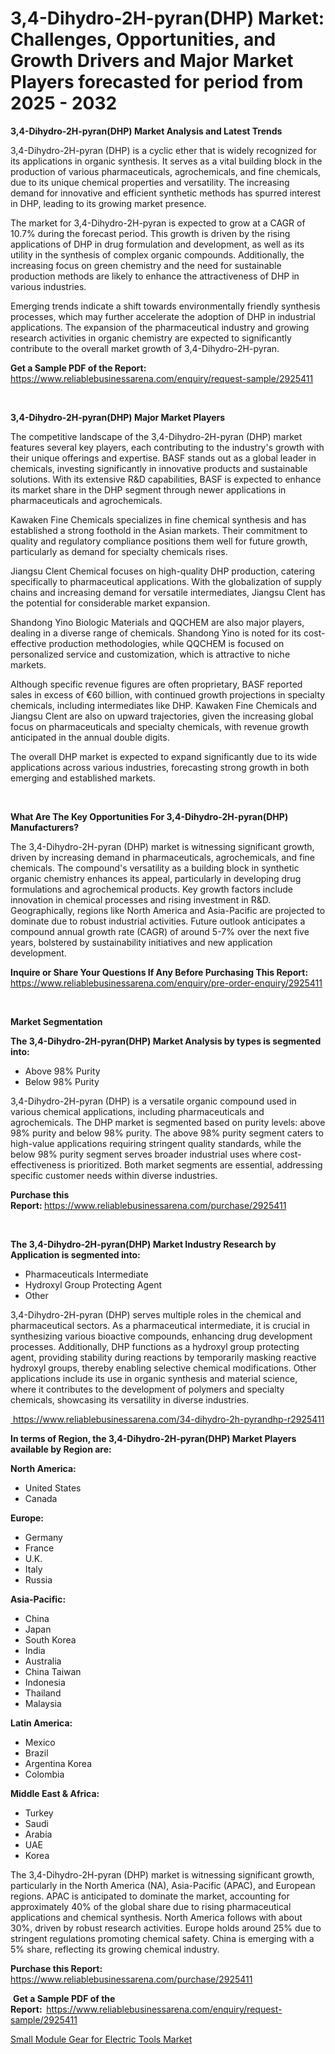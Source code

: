 <p><h1>3,4-Dihydro-2H-pyran(DHP) Market: Challenges, Opportunities, and Growth Drivers and Major Market Players forecasted for period from 2025 - 2032</h1></p><p><strong>3,4-Dihydro-2H-pyran(DHP) Market Analysis and Latest Trends</strong></p>
<p><p>3,4-Dihydro-2H-pyran (DHP) is a cyclic ether that is widely recognized for its applications in organic synthesis. It serves as a vital building block in the production of various pharmaceuticals, agrochemicals, and fine chemicals, due to its unique chemical properties and versatility. The increasing demand for innovative and efficient synthetic methods has spurred interest in DHP, leading to its growing market presence.</p><p>The market for 3,4-Dihydro-2H-pyran is expected to grow at a CAGR of 10.7% during the forecast period. This growth is driven by the rising applications of DHP in drug formulation and development, as well as its utility in the synthesis of complex organic compounds. Additionally, the increasing focus on green chemistry and the need for sustainable production methods are likely to enhance the attractiveness of DHP in various industries.</p><p>Emerging trends indicate a shift towards environmentally friendly synthesis processes, which may further accelerate the adoption of DHP in industrial applications. The expansion of the pharmaceutical industry and growing research activities in organic chemistry are expected to significantly contribute to the overall market growth of 3,4-Dihydro-2H-pyran.</p></p>
<p><strong>Get a Sample PDF of the Report:&nbsp;</strong> <a href="https://www.reliablebusinessarena.com/enquiry/request-sample/2925411?utm_campaign=1990&utm_medium=2&utm_source=Github&utm_content=ia&utm_term=12032025&utm_id=34-dihydro-2h-pyrandhp">https://www.reliablebusinessarena.com/enquiry/request-sample/2925411</a></p>
<p>&nbsp;</p>
<p><strong>3,4-Dihydro-2H-pyran(DHP) Major Market Players</strong></p>
<p><p>The competitive landscape of the 3,4-Dihydro-2H-pyran (DHP) market features several key players, each contributing to the industry's growth with their unique offerings and expertise. BASF stands out as a global leader in chemicals, investing significantly in innovative products and sustainable solutions. With its extensive R&D capabilities, BASF is expected to enhance its market share in the DHP segment through newer applications in pharmaceuticals and agrochemicals.</p><p>Kawaken Fine Chemicals specializes in fine chemical synthesis and has established a strong foothold in the Asian markets. Their commitment to quality and regulatory compliance positions them well for future growth, particularly as demand for specialty chemicals rises. </p><p>Jiangsu Clent Chemical focuses on high-quality DHP production, catering specifically to pharmaceutical applications. With the globalization of supply chains and increasing demand for versatile intermediates, Jiangsu Clent has the potential for considerable market expansion.</p><p>Shandong Yino Biologic Materials and QQCHEM are also major players, dealing in a diverse range of chemicals. Shandong Yino is noted for its cost-effective production methodologies, while QQCHEM is focused on personalized service and customization, which is attractive to niche markets.</p><p>Although specific revenue figures are often proprietary, BASF reported sales in excess of €60 billion, with continued growth projections in specialty chemicals, including intermediates like DHP. Kawaken Fine Chemicals and Jiangsu Clent are also on upward trajectories, given the increasing global focus on pharmaceuticals and specialty chemicals, with revenue growth anticipated in the annual double digits.</p><p>The overall DHP market is expected to expand significantly due to its wide applications across various industries, forecasting strong growth in both emerging and established markets.</p></p>
<p>&nbsp;</p>
<p><strong>What Are The Key Opportunities For 3,4-Dihydro-2H-pyran(DHP) Manufacturers?</strong></p>
<p><p>The 3,4-Dihydro-2H-pyran (DHP) market is witnessing significant growth, driven by increasing demand in pharmaceuticals, agrochemicals, and fine chemicals. The compound's versatility as a building block in synthetic organic chemistry enhances its appeal, particularly in developing drug formulations and agrochemical products. Key growth factors include innovation in chemical processes and rising investment in R&D. Geographically, regions like North America and Asia-Pacific are projected to dominate due to robust industrial activities. Future outlook anticipates a compound annual growth rate (CAGR) of around 5-7% over the next five years, bolstered by sustainability initiatives and new application development.</p></p>
<p><strong>Inquire or Share Your Questions If Any Before Purchasing This Report:</strong> <a href="https://www.reliablebusinessarena.com/enquiry/pre-order-enquiry/2925411?utm_campaign=1990&utm_medium=2&utm_source=Github&utm_content=ia&utm_term=12032025&utm_id=34-dihydro-2h-pyrandhp">https://www.reliablebusinessarena.com/enquiry/pre-order-enquiry/2925411</a></p>
<p>&nbsp;</p>
<p><strong>Market Segmentation</strong></p>
<p><strong>The 3,4-Dihydro-2H-pyran(DHP) Market Analysis by types is segmented into:</strong></p>
<p><ul><li>Above 98% Purity</li><li>Below 98% Purity</li></ul></p>
<p><p>3,4-Dihydro-2H-pyran (DHP) is a versatile organic compound used in various chemical applications, including pharmaceuticals and agrochemicals. The DHP market is segmented based on purity levels: above 98% purity and below 98% purity. The above 98% purity segment caters to high-value applications requiring stringent quality standards, while the below 98% purity segment serves broader industrial uses where cost-effectiveness is prioritized. Both market segments are essential, addressing specific customer needs within diverse industries.</p></p>
<p><strong>Purchase this Report:&nbsp;</strong><a href="https://www.reliablebusinessarena.com/purchase/2925411?utm_campaign=1990&utm_medium=2&utm_source=Github&utm_content=ia&utm_term=12032025&utm_id=34-dihydro-2h-pyrandhp">https://www.reliablebusinessarena.com/purchase/2925411</a></p>
<p>&nbsp;</p>
<p><strong>The 3,4-Dihydro-2H-pyran(DHP) Market Industry Research by Application is segmented into:</strong></p>
<p><ul><li>Pharmaceuticals Intermediate</li><li>Hydroxyl Group Protecting Agent</li><li>Other</li></ul></p>
<p><p>3,4-Dihydro-2H-pyran (DHP) serves multiple roles in the chemical and pharmaceutical sectors. As a pharmaceutical intermediate, it is crucial in synthesizing various bioactive compounds, enhancing drug development processes. Additionally, DHP functions as a hydroxyl group protecting agent, providing stability during reactions by temporarily masking reactive hydroxyl groups, thereby enabling selective chemical modifications. Other applications include its use in organic synthesis and material science, where it contributes to the development of polymers and specialty chemicals, showcasing its versatility in diverse industries.</p></p>
<p><a href="https://www.reliablebusinessarena.com/34-dihydro-2h-pyrandhp-r2925411?utm_campaign=1990&utm_medium=2&utm_source=Github&utm_content=ia&utm_term=12032025&utm_id=34-dihydro-2h-pyrandhp">&nbsp;https://www.reliablebusinessarena.com/34-dihydro-2h-pyrandhp-r2925411</a></p>
<p><strong>In terms of Region, the 3,4-Dihydro-2H-pyran(DHP) Market Players available by Region are:</strong></p>
<p>
    <p> <strong> North America: </strong>
        <ul>
            <li>United States</li>
            <li>Canada</li>
        </ul>
        </p> 
    <p> <strong> Europe: </strong>
        <ul>
            <li>Germany</li>
            <li>France</li>
            <li>U.K.</li>
            <li>Italy</li>
            <li>Russia</li>
        </ul>
        </p> 
    <p> <strong> Asia-Pacific: </strong>
        <ul>
            <li>China</li>
            <li>Japan</li>
            <li>South Korea</li>
            <li>India</li>
            <li>Australia</li>
            <li>China Taiwan</li>
            <li>Indonesia</li>
            <li>Thailand</li>
            <li>Malaysia</li>
        </ul>
        </p> 
    <p> <strong> Latin America: </strong>
        <ul>
            <li>Mexico</li>
            <li>Brazil</li>
            <li>Argentina Korea</li>
            <li>Colombia</li>
        </ul>
        </p> 
    <p> <strong> Middle East & Africa: </strong>
        <ul>
            <li>Turkey</li>
            <li>Saudi</li>
            <li>Arabia</li>
            <li>UAE</li>
            <li>Korea</li>
        </ul>
    </p>
    </p>
<p><p>The 3,4-Dihydro-2H-pyran (DHP) market is witnessing significant growth, particularly in the North America (NA), Asia-Pacific (APAC), and European regions. APAC is anticipated to dominate the market, accounting for approximately 40% of the global share due to rising pharmaceutical applications and chemical synthesis. North America follows with about 30%, driven by robust research activities. Europe holds around 25% due to stringent regulations promoting chemical safety. China is emerging with a 5% share, reflecting its growing chemical industry.</p></p>
<p><strong>Purchase this Report: </strong><a href="https://www.reliablebusinessarena.com/purchase/2925411?utm_campaign=1990&utm_medium=2&utm_source=Github&utm_content=ia&utm_term=12032025&utm_id=34-dihydro-2h-pyrandhp">https://www.reliablebusinessarena.com/purchase/2925411</a></p>
<p>&nbsp;<strong>Get a Sample PDF of the Report:&nbsp;&nbsp;</strong><a href="https://www.reliablebusinessarena.com/enquiry/request-sample/2925411?utm_campaign=1990&utm_medium=2&utm_source=Github&utm_content=ia&utm_term=12032025&utm_id=34-dihydro-2h-pyrandhp">https://www.reliablebusinessarena.com/enquiry/request-sample/2925411</a></p>
<p><strong></strong></p>
<p><p><a href="https://github.com/MarciaRunte/Market-Research-Report-List-2/blob/main/small-module-gear-for-electric-tools-market.md?utm_campaign=1990&utm_medium=2&utm_source=Github&utm_content=ia&utm_term=12032025&utm_id=34-dihydro-2h-pyrandhp">Small Module Gear for Electric Tools Market</a></p></p>